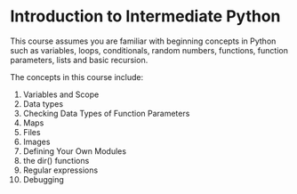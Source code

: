 # Introduction to Intermediate Python

This course assumes you are familiar with beginning concepts in Python such as variables, loops, conditionals, random numbers, functions, function parameters, lists and basic recursion.

The concepts in this course include:

1. Variables and Scope
2. Data types
3. Checking Data Types of Function Parameters
4. Maps
5. Files
6. Images
7. Defining Your Own Modules
8. the dir() functions
9. Regular expressions
10. Debugging



